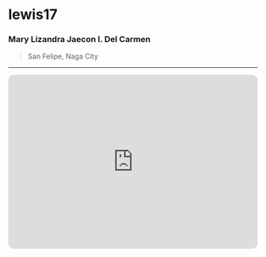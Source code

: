 # lewis17
### Mary Lizandra Jaecon I. Del Carmen

> San Felipe, Naga City
---
<iframe style="border-radius:12px" src="https://open.spotify.com/embed/playlist/1Avr0zu8JVZHPC3rGuImoo?utm_source=generator" width="100%" height="352" frameBorder="0" allowfullscreen="" allow="autoplay; clipboard-write; encrypted-media; fullscreen; picture-in-picture" loading="lazy"></iframe>
